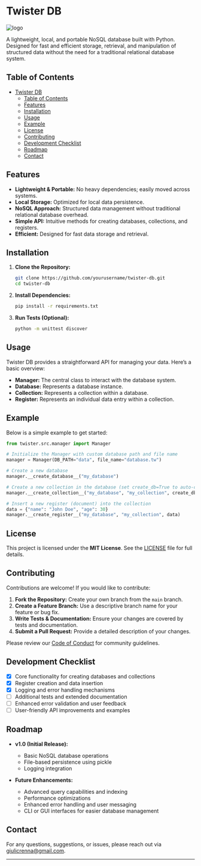 # Twister DB

![logo]('')

A lightweight, local, and portable NoSQL database built with Python. Designed for fast and efficient storage, retrieval, and manipulation of structured data without the need for a traditional relational database system.

## Table of Contents

- [Twister DB](#twister-db)
  - [Table of Contents](#table-of-contents)
  - [Features](#features)
  - [Installation](#installation)
  - [Usage](#usage)
  - [Example](#example)
  - [License](#license)
  - [Contributing](#contributing)
  - [Development Checklist](#development-checklist)
  - [Roadmap](#roadmap)
  - [Contact](#contact)

## Features

- **Lightweight & Portable:** No heavy dependencies; easily moved across systems.
- **Local Storage:** Optimized for local data persistence.
- **NoSQL Approach:** Structured data management without traditional relational database overhead.
- **Simple API:** Intuitive methods for creating databases, collections, and registers.
- **Efficient:** Designed for fast data storage and retrieval.

## Installation

1. **Clone the Repository:**
   ```bash
   git clone https://github.com/yourusername/twister-db.git
   cd twister-db
   ```

2. **Install Dependencies:**
   ```bash
   pip install -r requirements.txt
   ```

3. **Run Tests (Optional):**
   ```bash
   python -m unittest discover
   ```

## Usage

Twister DB provides a straightforward API for managing your data. Here’s a basic overview:

- **Manager:** The central class to interact with the database system.
- **Database:** Represents a database instance.
- **Collection:** Represents a collection within a database.
- **Register:** Represents an individual data entry within a collection.

## Example

Below is a simple example to get started:

```python
from twister.src.manager import Manager

# Initialize the Manager with custom database path and file name
manager = Manager(DB_PATH="data", file_name="database.tw")

# Create a new database
manager.__create_database__("my_database")

# Create a new collection in the database (set create_db=True to auto-create the database if needed)
manager.__create_collection__("my_database", "my_collection", create_db=False)

# Insert a new register (document) into the collection
data = {"name": "John Doe", "age": 30}
manager.__create_register__("my_database", "my_collection", data)
```

## License

This project is licensed under the **MIT License**. See the [LICENSE](LICENSE) file for full details.

## Contributing

Contributions are welcome! If you would like to contribute:

1. **Fork the Repository:** Create your own branch from the `main` branch.
2. **Create a Feature Branch:** Use a descriptive branch name for your feature or bug fix.
3. **Write Tests & Documentation:** Ensure your changes are covered by tests and documentation.
4. **Submit a Pull Request:** Provide a detailed description of your changes.

Please review our [Code of Conduct](CODE_OF_CONDUCT.md) for community guidelines.

## Development Checklist

- [x] Core functionality for creating databases and collections
- [x] Register creation and data insertion
- [x] Logging and error handling mechanisms
- [ ] Additional tests and extended documentation
- [ ] Enhanced error validation and user feedback
- [ ] User-friendly API improvements and examples

## Roadmap

- **v1.0 (Initial Release):**
  - Basic NoSQL database operations
  - File-based persistence using pickle
  - Logging integration

- **Future Enhancements:**
  - Advanced query capabilities and indexing
  - Performance optimizations
  - Enhanced error handling and user messaging
  - CLI or GUI interfaces for easier database management

## Contact

For any questions, suggestions, or issues, please reach out via [giulicrenna@gmail.com](mailto:giulicrenna@gmail.com).

---
